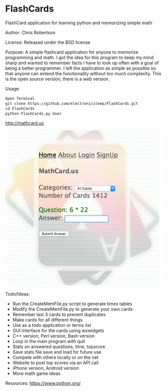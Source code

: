 FlashCards
==========

FlashCard application for learning python and memorizing simple math

Author: Chris Robertson

License: Released under the BSD license

Purpose: A simple flashcard application for anyone to memorize programming and math. I got the idea for this program to keep my mind sharp and wanted to remember facts I have to look up often with a goal of being a better programmer. I left the application as simple as possible so that anyone can extend the functionality without too much complexity. This is the open source version, there is a web version. 

Usage:
```
Open Terminal
git clone https://github.com/electronicsleep/FlashCards.git
cd FlashCards
python FlashCards.py User
```

http://mathcard.us

![Alt text](screenshot.jpg?raw=true "ScreenShot")

Todo/Ideas:
* Run the CreateMemFile.py script to generate times tables
* Modify the CreateMemFile.py to generate your own cards
* Remember last 3 cards to prevent duplicates
* Make cards for all different things
* Use as a todo application or terms list
* GUI interface for the cards using wxwidgets
* C++ version, Perl version, Bash version
* Loop in the main program with quit
* Stats on answered questions, time, topscore
* Save stats file save and load for future use
* Compete with others locally or on the net
* Website to post top scores via an API call
* iPhone version, Android version
* More math game ideas

Resources:
https://www.python.org/

